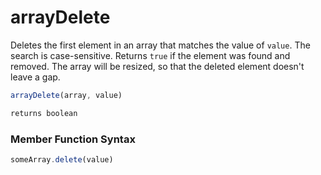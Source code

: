 # arrayDelete

Deletes the first element in an array that matches the value of `value`.
The search is case-sensitive.
Returns `true` if the element was found and removed.
The array will be resized, so that the deleted element doesn't leave a gap.

```javascript
arrayDelete(array, value)
```

```javascript
returns boolean
```
### Member Function Syntax

```javascript
someArray.delete(value)
```
